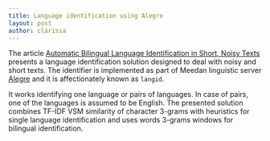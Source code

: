 ```yaml
---
title: Language identification using Alegre
layout: post
author: clarissa
---
```


The article [Automatic Bilingual Language Identification in Short, Noisy Texts](/files/meedan_langid.pdf) presents a language identification solution designed to deal with noisy and short texts. The identifier is implemented as part of Meedan linguistic server [Alegre](https://github.com/meedan/alegre) and it is affectionately known as `langid`.

It works identifying one language or pairs of languages. In case of pairs, one of the languages is assumed to be English.  The presented solution combines TF-IDF VSM similarity of character 3-grams with heuristics for single language identification and uses words 3-grams windows for bilingual identification.
